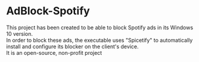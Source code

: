 # AdBlock-Spotify
This project has been created to be able to block Spotify ads in its Windows 10 version. </br>
In order to block these ads, the executable uses "Spicetify" to automatically install and configure its blocker on the client's device. </br>
It is an open-source, non-profit project
